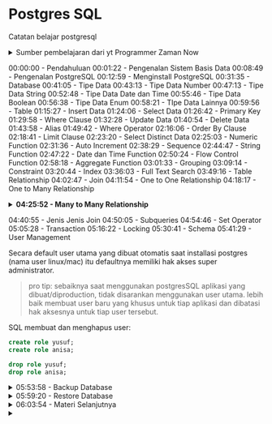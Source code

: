 # Postgres SQL

Catatan belajar postgresql 
<details> 
<summary> Sumber pembelajaran dari yt Programmer Zaman Now  </summary>

https://youtu.be/iEeveYoD0SA?si=wGV7oYYJ0rdBuUWG

</details>

00:00:00 - Pendahuluan
00:01:22 - Pengenalan Sistem Basis Data
00:08:49 - Pengenalan PostgreSQL
00:12:59 - Menginstall PostgreSQL
00:31:35 - Database
00:41:05 - Tipe Data
00:43:13 - Tipe Data Number
00:47:13 - Tipe Data String
00:52:48 - Tipe Data Date dan Time
00:55:46 - Tipe Data Boolean
00:56:38 - Tipe Data Enum
00:58:21 - TIpe Data Lainnya
00:59:56 - Table
01:15:27 - Insert Data
01:24:06 - Select Data
01:26:42 - Primary Key
01:29:58 - Where Clause
01:32:28 - Update Data
01:40:54 - Delete Data
01:43:58 - Alias
01:49:42 - Where Operator
02:16:06 - Order By Clause
02:18:41 - Limit Clause
02:23:20 - Select Distinct Data
02:25:03 - Numeric Function
02:31:36 - Auto Increment
02:38:29 - Sequence
02:44:47 - String Function
02:47:22 - Date dan Time Function
02:50:24 - Flow Control Function
02:58:18 - Aggregate Function
03:01:33 - Grouping
03:09:14 - Constraint
03:20:44 - Index
03:36:03 - Full Text Search
03:49:16 - Table Relationship
04:02:47 - Join
04:11:54 - One to One Relationship
04:18:17 - One to Many Relationship

<details> 
<summary  style='font-weight:bold'> 04:25:52 - Many to Many Relationship </summary>

* Many to Many adalah relasi dimana ada relasi antara 2 tabel dimana table pertama bisa punya banyak relasi di table kedua, dan table kedua pun punya banyak relasi di table pertama


* Ini memang sedikit membingungkan, bagaimana caranya bisa relasi kebanyakan secara bolak balik, sedangkan di table kita cuma punya 1 kolom?

* Contoh relasi many to many adalah relasi antara produk dan penjualan, dimana setiap produk bisa dijual berkali kali, dan setiap penjualan bisa untuk lebih dari satu produk
</details>






04:40:55 - Jenis Jenis Join
04:50:05 - Subqueries
04:54:46 - Set Operator
05:05:28 - Transaction
05:16:22 - Locking
05:30:41 - Schema
05:41:29 - User Management


Secara default user utama yang dibuat otomatis saat installasi postgres (nama user linux/mac) itu defaultnya memiliki hak akses super administrator. 
> pro tip: sebaiknya saat menggunakan postgresSQL aplikasi yang dibuat/diproduction, tidak disarankan menggunakan user utama. lebih baik membuat user baru yang khusus untuk tiap aplikasi dan dibatasi hak aksesnya untuk tiap user tersebut.

SQL membuat dan menghapus user:
```sql
create role yusuf;
create role anisa;

drop role yusuf;
drop role anisa;
```


<!-- Materi backup -->
<details>
<summary>05:53:58 - Backup Database </summary>

> Pro tips : ada baiknya kita selalu melakukan backup data secara reguler

Untuk melakukan backup database tidak menggunakan perintah SQL, melainkan menggunakan command postgreSQL, namanya adalah ``pg_dump`` [lebih detailnya](https://www.postgresql.org/docs/current/app-pgdump.html).
```
pg_dump --host=localhost --port=5432 --dbname=belajar --username=yourname --format=plain --file=Users/yourname/backup.sql
```
</details>

<!-- materi restore -->
<details>
<summary>05:59:20 - Restore Database </summary>
Buat database baru dengan nama ``belajar_restore``

```sql 
create database belajar_restore;
```
lalu restore backup sebelumnya backup.sql ke db belajar_restore dengan perintah psql :

```
psql --host=localhost --port=5432 --dbname=belajar_restore --username=yourname --file=Users/yourname/backup.sql 
```
</details>

<!-- materi selanjutnya -->
<details>
<summary> 06:03:54 - Materi Selanjutnya</summary>
Postgresql dah tamat materi selanjutnya:

* postgresql ACID
* postgresql table partitioning
* studi kasus database desing psql
* belajar bahasa pemograman
</details>



<details>
<summary> </summary>
</details>


